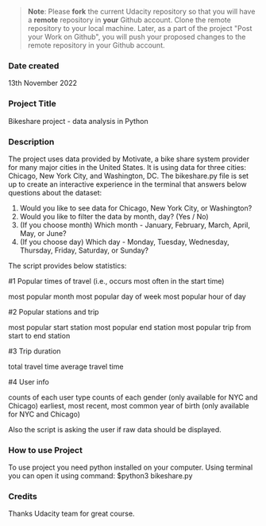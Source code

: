 >**Note**: Please **fork** the current Udacity repository so that you will have a **remote** repository in **your** Github account. Clone the remote repository to your local machine. Later, as a part of the project "Post your Work on Github", you will push your proposed changes to the remote repository in your Github account.

### Date created
13th November 2022

### Project Title
Bikeshare project - data analysis in Python

### Description

The project uses data provided by Motivate, a bike share system provider for many major cities in the United States. It is using data for three cities: Chicago, New York City, and Washington, DC.
The bikeshare.py file is set up to create an interactive experience in the terminal that answers below questions about the dataset:
1. Would you like to see data for Chicago, New York City, or Washington?
2. Would you like to filter the data by month, day? (Yes / No)
3. (If you choose month) Which month - January, February, March, April, May, or June?
4. (If you choose day) Which day - Monday, Tuesday, Wednesday, Thursday, Friday, Saturday, or Sunday?

The script provides below statistics:

#1 Popular times of travel (i.e., occurs most often in the start time)

most popular month
most popular day of week
most popular hour of day

#2 Popular stations and trip

most popular start station
most popular end station
most popular trip from start to end station

#3 Trip duration

total travel time
average travel time

#4 User info

counts of each user type
counts of each gender (only available for NYC and Chicago)
earliest, most recent, most common year of birth (only available for NYC and Chicago)

Also the script is asking the user if raw data should be displayed.

### How to use Project

To use project you need python installed on your computer.
Using terminal you can open it using command: $python3 bikeshare.py


### Credits

Thanks Udacity team for great course.
